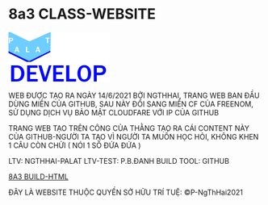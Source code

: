 # 8a3 CLASS-WEBSITE
﻿![alt text](https://github.com/NguyenThanhHai-palat/8a3class/raw/main/data/palat-dev.png "DEV-PALAT")



WEB ĐƯỢC TẠO RA NGÀY 14/6/2021 BỞI NGTHHAI, TRANG WEB BAN ĐẦU DÙNG MIỀN CỦA GITHUB, SAU NÀY ĐỔI SANG MIỀN CF CỦA FREENOM, SỬ DỤNG DỊCH VỤ BẢO MẬT CLOUDFARE VỚI IP CỦA GITHUB

TRANG WEB TẠO TRÊN CÔNG CỦA THẰNG TẠO RA CÁI CONTENT NÀY CỦA GITHUB-NGƯỜI TA TẠO VÌ NGƯỜI TA MUỐN HỌC HỎI, KHÔNG KHEN 1 CÂU CÒN CHỬI ( NÓI 1 SỐ ĐỨA ĐỨA )

LTV: NGTHHAI-PALAT
LTV-TEST: P.B.ĐANH
BUILD TOOL: GITHUB

[8A3 BUILD-HTML](https://build.8a3thsp.cf)       





ĐÂY LÀ WEBSITE THUỘC QUYỀN SỞ HỮU TRÍ TUỆ: ©P-NgThHai2021

